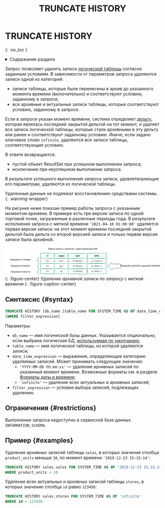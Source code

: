 ﻿---
layout: default
title: TRUNCATE HISTORY
nav_order: 40
parent: Запросы SQL+
grand_parent: Справочная информация
has_children: false
has_toc: false
---

# TRUNCATE HISTORY
{: .no_toc }

<details markdown="block">
  <summary>
    Содержание раздела
  </summary>
  {: .text-delta }
1. TOC
{:toc}
</details>

Запрос позволяет удалить записи [логической таблицы](../../../overview/main_concepts/logical_table/logical_table.md) 
согласно заданным условиям. В зависимости от параметров запроса удаляются записи одной из категорий:
*   записи таблицы, которые были перенесены в архив до указанного момента времени (включительно) и 
    соответствуют условию, заданному в запросе;
*   все архивные и актуальные записи таблицы, которые соответствуют условию, заданному в запросе.

Если в запросе указан момент времени, система определяет [дельту](../../../overview/main_concepts/delta/delta.md), 
которая являлась последней закрытой дельтой на тот момент, и удаляет все записи логической таблицы, 
которые стали архивными в эту дельту или ранее и соответствуют заданному условию. Иначе, если задано 
ключевое слово `infinite`, удаляются все записи таблицы, соответствующие условию.

В ответе возвращается:
*   пустой объект ResultSet при успешном выполнении запроса;
*   исключение при неуспешном выполнении запроса.

В результате успешного выполнения запроса записи, удовлетворяющие его параметрам, удаляются из логической 
таблицы.

Удаленные данные не подлежат восстановлению средствами системы.
{: .warning-wrapper}

На рисунке ниже показан пример работы запроса с указанным моментом времени. В примере есть три версии записи 
по одной торговой точке, загруженные в различные периоды года. В результате исполнения запроса с меткой времени
`'2021-04-10 01:00:00'` удаляется первая версия записи: на этот момент времени последней 
закрытой дельтой была дельта со второй версией записи и только первая версия записи была архивной.

![](truncate_history.svg)
{: .figure-center}
*Удаление архивной записи по запросу с меткой времени*
{: .figure-caption-center}

## Синтаксис {#syntax}

```sql
TRUNCATE HISTORY [db_name.]table_name FOR SYSTEM_TIME AS OF date_time_expression
[WHERE filter_expression]
```

Параметры:
*   `db_name` — имя логической базы данных. Указывается опционально, если выбрана логическая БД, 
    [используемая по умолчанию](../../../working_with_system/other_features/default_db_set-up/default_db_set-up.md);
*   `table_name` — имя логической таблицы, из которой удаляются записи;
*   `date_time_expression` — выражение, определяющее категорию удаляемых записей. Может принимать 
    следующие значения:
    *   `'YYYY-MM-DD hh:mm:ss'` — удаление архивных записей по указанный момент времени. Возможные форматы 
        см. в разделе [Форматы даты и времени](../../timestamp_formats/timestamp_formats.md);
    *   `'infinite'` — удаление всех актуальных и архивных записей;
*   `filter_expression` — условие выбора записей, подлежащих удалению.

## Ограничения {#restrictions}

Выполнение запроса недоступно в сервисной базе данных `INFORMATION_SCHEMA`.

## Пример {#examples}

Удаление архивных записей таблицы `sales`, в которых значение столбца `product_units` меньше `10`, 
по момент времени `'2019-12-23 15:15:14'`:
```sql
TRUNCATE HISTORY sales.sales FOR SYSTEM_TIME AS OF '2019-12-23 15:15:14'
WHERE product_units < 10
```
Удаление всех актуальных и архивных записей таблицы `stores`, в которых значение столбца 
`id` равно `123456`:
```sql
TRUNCATE HISTORY sales.stores FOR SYSTEM_TIME AS OF 'infinite'
WHERE id = 123456
```